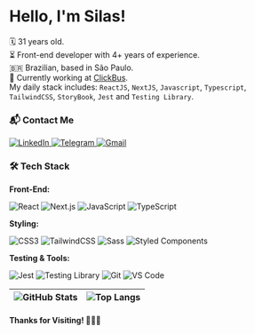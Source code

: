 <!-- Greeting -->

# Hello, I'm Silas!

<!--Introduction -->

🗓️ 31 years old. <br>
⏳ Front-end developer with 4+ years of experience. <br>
🇧🇷 Brazilian, based in São Paulo.<br>
🤝 Currently working at [ClickBus](https://clickbus.com.br/).<br>
My daily stack includes: `ReactJS`, `NextJS`, `Javascript`, `Typescript`, `TailwindCSS`, `StoryBook`, `Jest` and `Testing Library`.


### 📬 Contact Me 
<p>
  <a href="https://www.linkedin.com/in/silashsilva/">
    <img src="https://img.shields.io/badge/-LinkedIn-0077B5?style=for-the-badge&logo=linkedin&logoColor=white" alt="LinkedIn" />
  </a>
  <a href="https://t.me/silashenrique">
    <img src="https://img.shields.io/badge/-Telegram-26A5E4?style=for-the-badge&logo=telegram&logoColor=white" alt="Telegram" />
  </a>
  <a href="mailto:silash.silva00@gmail.com">
    <img src="https://img.shields.io/badge/-Gmail-D14836?style=for-the-badge&logo=gmail&logoColor=white" alt="Gmail" />
  </a>
</p>

### 🛠️ Tech Stack  

**Front-End:**  
<p>
  <img src="https://img.shields.io/badge/-React-61DAFB?style=for-the-badge&logo=react&logoColor=black" alt="React" />
  <img src="https://img.shields.io/badge/-Next.js-000000?style=for-the-badge&logo=next.js&logoColor=white" alt="Next.js" />
  <img src="https://img.shields.io/badge/-JavaScript-F7DF1E?style=for-the-badge&logo=javascript&logoColor=black" alt="JavaScript" />
  <img src="https://img.shields.io/badge/-TypeScript-3178C6?style=for-the-badge&logo=typescript&logoColor=white" alt="TypeScript" />
</p>  

**Styling:**  
<p>
  <img src="https://img.shields.io/badge/-CSS3-1572B6?style=for-the-badge&logo=css3&logoColor=white" alt="CSS3" />
  <img src="https://img.shields.io/badge/-TailwindCSS-38B2AC?style=for-the-badge&logo=tailwind-css&logoColor=white" alt="TailwindCSS" />
  <img src="https://img.shields.io/badge/-Sass-CC6699?style=for-the-badge&logo=sass&logoColor=white" alt="Sass" />
  <img src="https://img.shields.io/badge/-Styled%20Components-DB7093?style=for-the-badge&logo=styled-components&logoColor=white" alt="Styled Components" />
</p>  

**Testing & Tools:**  
<p>
  <img src="https://img.shields.io/badge/-Jest-C21325?style=for-the-badge&logo=jest&logoColor=white" alt="Jest" />
  <img src="https://img.shields.io/badge/-Testing%20Library-E33332?style=for-the-badge&logo=testing-library&logoColor=white" alt="Testing Library" />
  <img src="https://img.shields.io/badge/-Git-F05032?style=for-the-badge&logo=git&logoColor=white" alt="Git" />
  <img src="https://img.shields.io/badge/-VS%20Code-007ACC?style=for-the-badge&logo=visual-studio-code&logoColor=white" alt="VS Code" />
</p>


| ![GitHub Stats](https://github-readme-stats-eight-phi-69.vercel.app/api?username=silash00&show_icons=true&theme=graywhite) | ![Top Langs](https://github-readme-stats-eight-phi-69.vercel.app/api/top-langs/?username=silash00&hide_progress=true&theme=graywhite) |
|:---:|:---:|



<h4> Thanks for Visiting! 🙋🏾‍♂️</h4>
